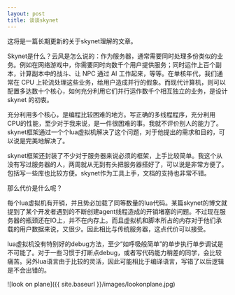 ```yaml
---
layout: post
title: 谈谈skynet
---
```


这将是一篇长期更新的关于skynet理解的文章。

Skynet是什么？云风是怎么说的：作为服务器，通常需要同时处理多份类似的业务。例如在网络游戏中，你需要同时向数千个用户提供服务；同时运作上百个副本，计算副本中的战斗、让 NPC 通过 AI 工作起来，等等。在单核年代，我们通常在 CPU 上轮流处理这些业务，给用户造成并行的假象。而现代计算机，则可以配置多达数十个核心，如何充分利用它们并行运作数千个相互独立的业务，是设计 skynet 的初衷。

充分利用多个核心，是编程比较困难的地方。写正确的多线程程序，充分利用CPU的性能，至少对于我来说，是一件很困难的事。我就不评价别人的能力了。skynet框架通过一个个lua虚拟机解决了这个问题，对于他提出的需求和目的，可以说是完美地解决了。

skynet框架还封装了不少对于服务器来说必须的框架，上手比较简单。我这个从没有写过服务器的人，两周就从无到有头把服务器搭好了，可以说是非常方便了。包括写一些库也比较方便。skynet作为工具上手，文档的支持也非常不错。

那么代价是什么呢？

每个lua虚拟机有开销，并且势必加载了同等数量的lua代码。某篇skynet的博文就提到了某个开发者遇到的不断创建agent线程造成的开销堵塞的问题。不过现在服务器的瓶颈还在IO上，并不在内存上。而且虚拟机和脚本所占的内存对于他们承载的用户数据来说，又很少。因此相比与传统服务器，这点代价可以接受。

lua虚拟机没有特别好的debug方法，至少“如呼吸般简单”的单步执行单步调试是不可能了。对于一些习惯于打断点debug，或者写代码能力稍差的同学，会比较痛苦。另外lua语言由于比较的灵活，因此可能相比于编译语言，写错了以后逻辑是不会出错的。

![look on plane]({{ site.baseurl }}/images/lookonplane.jpg)
